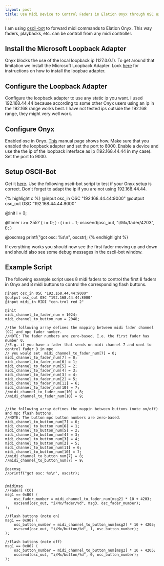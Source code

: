 ```yaml
---
layout: post
title: Use Midi Device to Control Faders in Elation Onyx through OSC using oscii-bot
---
```


I am using [oscii-bot](https://www.cockos.com/oscii-bot) to forward midi commands to Elation Onyx. This way faders, playbacks, etc. can be controll from any midi controller.


Install the Microsoft Loopback Adapter
-------------------

Onyx blocks the use of the local loopback ip (127.0.0.1). To get around that limitation we install the Microsoft Loopback Adapter.
Look [here](https://social.technet.microsoft.com/Forums/windows/en-US/259c7ef2-3770-4212-8fca-c58936979851/how-to-install-microsoft-loopback-adapter?forum=w7itpronetworking) for instructions on how to install the loopbac adapter.

Configure the Loopback Adapter
---------------------
Configure the loopback adapter to use any static ip you want. I used 192.168.44.44 because according to some other Onyx users using an ip in the 192.168 range works best. I have not tested ips outside the 192.168 range, they might very well work.

Configure Onyx
---------------------
Enabled osc in Onyx. [This](http://support.obsidiancontrol.com/Content/Networking/OSC.htm?Highlight=osc) manual page shows how. 
Make sure that you enabled the loopback adapter and set the port to 8000. Enable a device and use the the ip of the loopback interface as ip (192.168.44.44 in my case). Set the port to 9000.

Setup OSCII-Bot
--------------------
Get it [here](https://www.cockos.com/oscii-bot).
Use the following oscii-bot script to test if your Onyx setup is correct.
Don't forget to adapt the ip if you are not using 192.168.44.44.

{% highlight c %}
@input osc_in OSC "192.168.44.44:9000"
@output osc_out OSC "192.168.44.44:8000"

@init
i = 0;

@timer
	i >= 255? (
		i = 0;
	) : (
	i = i + 1;
	oscsend(osc_out, "i/Mx/fader/4203", i);
	)

@oscmsg
printf("got osc: %s\n", oscstr);
{% endhighlight %}

If everything works you should now see the first fader moving up and down and should also see some debug messages in the oscii-bot window.

Example Script
--------------------------
The following example script uses 8 midi faders to control the first 8 faders in Onyx and 8 midi buttons to control the corresponding flash buttons.

```
@input osc_in OSC "192.168.44.44:9000"
@output osc_out OSC "192.168.44.44:8000"
@input midi_in MIDI "con.trol red 2"

@init
midi_channel_to_fader_num = 1024;
midi_channel_to_button_num = 2048;

//the following array defines the mapping between midi fader channel (CC) and mpc fader number.
//NOTE: The fader numbers are zero-based. I.e. the first fader has number 0.
//E.g. if you have a fader that sends on midi channel 7 and want to control fader 3 in mpc
// you would set  midi_channel_to_fader_num[7] = 0;
midi_channel_to_fader_num[7] = 0;
midi_channel_to_fader_num[6] = 1;
midi_channel_to_fader_num[5] = 2;
midi_channel_to_fader_num[4] = 3;
midi_channel_to_fader_num[3] = 4;
midi_channel_to_fader_num[2] = 5;
midi_channel_to_fader_num[11] = 6;
midi_channel_to_fader_num[10] = 7;
//midi_channel_to_fader_num[10] = 8;
//midi_channel_to_fader_num[10] = 9;


//the following array defines the mappin between buttons (note on/off) and mpc flash buttons.
//NOTE: The button mpc button numbers are zero-based.
midi_channel_to_button_num[7] = 0;
midi_channel_to_button_num[6] = 1;
midi_channel_to_button_num[5] = 2;
midi_channel_to_button_num[4] = 3;
midi_channel_to_button_num[3] = 4;
midi_channel_to_button_num[2] = 5;
midi_channel_to_button_num[11] = 6;
midi_channel_to_button_num[10] = 7;
//midi_channel_to_button_num[7] = 8;
//midi_channel_to_button_num[7] = 9;

@oscmsg
//printf("got osc: %s\n", oscstr);


@midimsg 
//Faders (CC)
msg1 == 0xB0? (
	osc_fader_number = midi_channel_to_fader_num[msg2] * 10 + 4203;
	oscsend(osc_out, "i/Mx/fader/%d", msg3, osc_fader_number);
);

//flash buttons (note on)
msg1 == 0x90? (
	osc_button_number = midi_channel_to_button_num[msg2] * 10 + 4205;
	oscsend(osc_out, "i/Mx/button/%d", 1, osc_button_number);
);

//flash buttons (note off)
msg1 == 0x80? (
	osc_button_number = midi_channel_to_button_num[msg2] * 10 + 4205;
	oscsend(osc_out, "i/Mx/button/%d", 0, osc_button_number);
);
```


